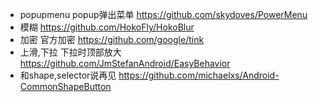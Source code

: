 - popupmenu popup弹出菜单  https://github.com/skydoves/PowerMenu
- 模糊 https://github.com/HokoFly/HokoBlur
- 加密 官方加密 https://github.com/google/tink
- 上滑,下拉 下拉时顶部放大 https://github.com/JmStefanAndroid/EasyBehavior
- 和shape,selector说再见 https://github.com/michaelxs/Android-CommonShapeButton